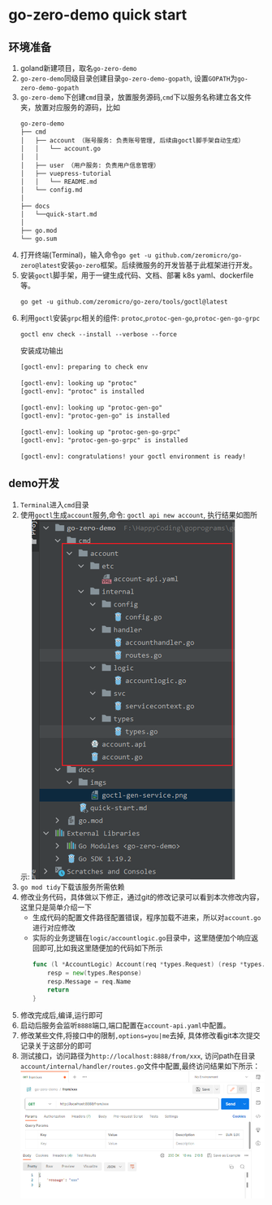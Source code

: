 # go-zero-demo quick start
## 环境准备
1. goland新建项目，取名`go-zero-demo`
2. `go-zero-demo`同级目录创建目录`go-zero-demo-gopath`, 设置`GOPATH`为`go-zero-demo-gopath`
3. `go-zero-demo`下创建`cmd`目录，放置服务源码,`cmd`下以服务名称建立各文件夹，放置对应服务的源码，比如
    ```shell
    go-zero-demo
    ├── cmd
    │   ├── account （账号服务: 负责账号管理, 后续由goctl脚手架自动生成）
    │   │   └── account.go
    │   │
    │   ├── user （用户服务: 负责用户信息管理）
    │   ├── vuepress-tutorial
    │   │   └── README.md
    │   └── config.md
    │
    ├── docs
    │   └──quick-start.md
    │
    ├── go.mod
    └── go.sum
    ```
4. 打开终端(Terminal)，输入命令`go get -u github.com/zeromicro/go-zero@latest`安装`go-zero`框架。后续微服务的开发皆基于此框架进行开发。
5. 安装`goctl`脚手架，用于一键生成代码、文档、部署 k8s yaml、dockerfile 等。
    ```
    go get -u github.com/zeromicro/go-zero/tools/goctl@latest
    ```
6. 利用`goctl`安装`grpc`相关的组件: `protoc`,`protoc-gen-go`,`protoc-gen-go-grpc`
    ```
    goctl env check --install --verbose --force
    ```
    安装成功输出
    ```
    [goctl-env]: preparing to check env

    [goctl-env]: looking up "protoc"
    [goctl-env]: "protoc" is installed

    [goctl-env]: looking up "protoc-gen-go"
    [goctl-env]: "protoc-gen-go" is installed

    [goctl-env]: looking up "protoc-gen-go-grpc"
    [goctl-env]: "protoc-gen-go-grpc" is installed

    [goctl-env]: congratulations! your goctl environment is ready!
    ```

## demo开发
1. `Terminal`进入`cmd`目录
2. 使用`goctl`生成`account`服务,命令: `goctl api new account`, 执行结果如图所示:
    ![](./imgs/goctl-gen-service.png)
3. `go mod tidy`下载该服务所需依赖
4. 修改业务代码，具体做以下修正，通过git的修改记录可以看到本次修改内容，这里只是简单介绍一下
    * 生成代码的配置文件路径配置错误，程序加载不进来，所以对`account.go`进行对应修改
    * 实际的业务逻辑在`logic/accountlogic.go`目录中，这里随便加个响应返回即可,比如我这里随便加的代码如下所示
        ```go
        func (l *AccountLogic) Account(req *types.Request) (resp *types.Response, err error) {
            resp = new(types.Response)
            resp.Message = req.Name
            return
        }
        ```
5. 修改完成后,编译,运行即可
6. 启动后服务会监听`8888`端口,端口配置在`account-api.yaml`中配置。
7. 修改某些文件,将接口中的限制`,options=you|me`去掉, 具体修改看git本次提交记录关于这部分的即可
8. 测试接口，访问路径为`http://localhost:8888/from/xxx`, 访问path在目录`account/internal/handler/routes.go`文件中配置,最终访问结果如下所示：
    ![](./imgs/http-get.png)